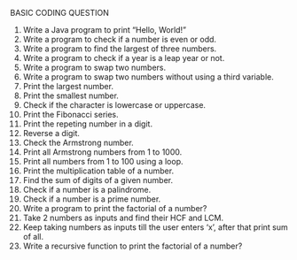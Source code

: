 BASIC CODING QUESTION

1.	Write a Java program to print “Hello, World!”
2.	Write a program to check if a number is even or odd.
3.	Write a program to find the largest of three numbers.
4.	Write a program to check if a year is a leap year or not.
5.	Write a program to swap two numbers.
6.	Write a program to swap two numbers without using a third variable.
7.	Print the largest number.
8.	Print the smallest number.
9.	Check if the character is lowercase or uppercase.
10.	Print the Fibonacci series.
11.	Print the repeting number in a digit.
12.	Reverse a digit.
13.	Check the Armstrong number.
14.	Print all Armstrong numbers from 1 to 1000.
15.	Print all numbers from 1 to 100 using a loop.
16.	Print the multiplication table of a number.
17.	Find the sum of digits of a given number.
18.	Check if a number is a palindrome.
19.	Check if a number is a prime number.
20.	Write a program to print the factorial of a number?
21.	Take 2 numbers as inputs and find their HCF and LCM.
22.	Keep taking numbers as inputs till the user enters ‘x’, after that print sum of all.
23.	Write a recursive function to print the factorial of a number?
